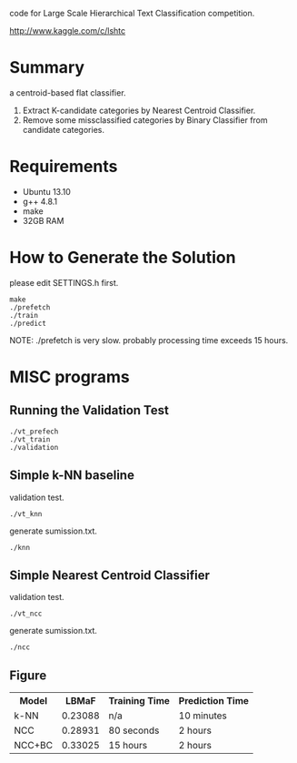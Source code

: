 code for Large Scale Hierarchical Text Classification competition.

http://www.kaggle.com/c/lshtc

# Summary

a centroid-based flat classifier.

1. Extract K-candidate categories by Nearest Centroid Classifier.
2. Remove some missclassified categories by Binary Classifier from candidate categories.

# Requirements

- Ubuntu 13.10
- g++ 4.8.1
- make
- 32GB RAM

# How to Generate the Solution

please edit SETTINGS.h first.

    make
    ./prefetch
    ./train
    ./predict

NOTE: ./prefetch is very slow. probably processing time exceeds 15 hours.

# MISC programs

## Running the Validation Test

    ./vt_prefech
    ./vt_train
    ./validation

## Simple k-NN baseline

validation test.

    ./vt_knn

generate sumission.txt.

    ./knn

## Simple Nearest Centroid Classifier

validation test.

    ./vt_ncc

generate sumission.txt.

    ./ncc

## Figure

<table>
  <tr>
     <th>Model</th><th>LBMaF</th><th>Training Time</th><th>Prediction Time</th>
  </tr>
  <tr>
    <td>k-NN</td><td>0.23088</td><td>n/a</td><td>10 minutes</td>
  </tr>
  <tr>
    <td>NCC</td><td>0.28931</td><td>80 seconds</td><td>2 hours</td>
  </tr>
  <tr>
    <td>NCC+BC</td><td>0.33025</td><td>15 hours</td><td>2 hours</td>
  </tr>
</table>
